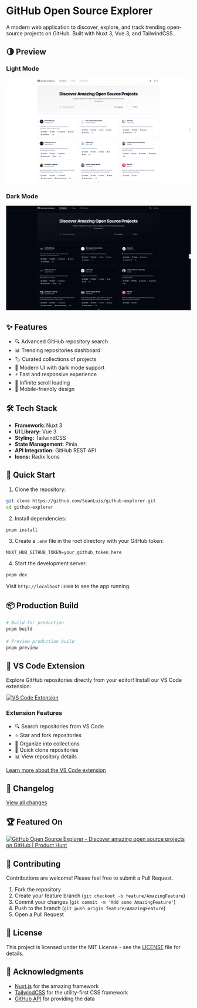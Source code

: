 # GitHub Open Source Explorer

A modern web application to discover, explore, and track trending open-source projects on GitHub. Built with Nuxt 3, Vue 3, and TailwindCSS.

## 🌗 Preview

### Light Mode
![GitHub Open Source Explorer Light Mode](/PREVIEW_LIGHT.png)

### Dark Mode
![GitHub Open Source Explorer Dark Mode](/PREVIEW_DARK.png)

## ✨ Features

- 🔍 Advanced GitHub repository search
- 📊 Trending repositories dashboard
- 🏷️ Curated collections of projects
- 🎨 Modern UI with dark mode support
- ⚡ Fast and responsive experience
- 🚀 Infinite scroll loading
- 📱 Mobile-friendly design

## 🛠️ Tech Stack

- **Framework:** Nuxt 3
- **UI Library:** Vue 3
- **Styling:** TailwindCSS
- **State Management:** Pinia
- **API Integration:** GitHub REST API
- **Icons:** Radix Icons

## 🚀 Quick Start

1. Clone the repository:
```bash
git clone https://github.com/SeanLuis/github-explorer.git
cd github-explorer
```

2. Install dependencies:
```bash
pnpm install
```

3. Create a `.env` file in the root directory with your GitHub token:
```env
NUXT_HUB_GITHUB_TOKEN=your_github_token_here
```

4. Start the development server:
```bash
pnpm dev
```

Visit `http://localhost:3000` to see the app running.

## 📦 Production Build

```bash
# Build for production
pnpm build

# Preview production build
pnpm preview
```

## 🔌 VS Code Extension

Explore GitHub repositories directly from your editor! Install our VS Code extension:

[![VS Code Extension](https://img.shields.io/visual-studio-marketplace/v/SeanLuisGuadaRodriguez.opensource-explorer?label=VS%20Code%20Extension&color=blue)](https://marketplace.visualstudio.com/items?itemName=SeanLuisGuadaRodriguez.opensource-explorer)

### Extension Features
- 🔍 Search repositories from VS Code
- ⭐ Star and fork repositories
- 📁 Organize into collections
- 🚀 Quick clone repositories
- 📊 View repository details

[Learn more about the VS Code extension](vscode-extension/README.md)

## 📝 Changelog
[View all changes](vscode-extension/CHANGELOG.md)

## 🏆 Featured On

<a href="https://www.producthunt.com/posts/github-open-source-explorer?utm_source=badge-featured&utm_medium=badge&utm_souce=badge-github&#0045;open&#0045;source&#0045;explorer" target="_blank"><img src="https://api.producthunt.com/widgets/embed-image/v1/featured.svg?post_id=873338&theme=light" alt="GitHub&#0032;Open&#0032;Source&#0032;Explorer - Discover&#0032;amazing&#0032;open&#0032;source&#0032;projects&#0032;on&#0032;GitHub | Product Hunt" style="width: 250px; height: 54px;" width="250" height="54" /></a>

## 🤝 Contributing

Contributions are welcome! Please feel free to submit a Pull Request.

1. Fork the repository
2. Create your feature branch (`git checkout -b feature/AmazingFeature`)
3. Commit your changes (`git commit -m 'Add some AmazingFeature'`)
4. Push to the branch (`git push origin feature/AmazingFeature`)
5. Open a Pull Request

## 📝 License

This project is licensed under the MIT License - see the [LICENSE](LICENSE) file for details.

## 🙏 Acknowledgments

- [Nuxt.js](https://nuxt.com/) for the amazing framework
- [TailwindCSS](https://tailwindcss.com/) for the utility-first CSS framework
- [GitHub API](https://docs.github.com/en/rest) for providing the data
